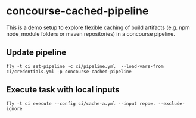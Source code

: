 # concourse-cached-pipeline
This is a demo setup to explore flexible caching of build artifacts (e.g. npm node_module folders or maven repositories) in a concourse pipeline.

## Update pipeline
`fly -t ci set-pipeline -c ci/pipeline.yml  --load-vars-from ci/credentials.yml -p concourse-cached-pipeline`

## Execute task with local inputs
`fly -t ci execute --config ci/cache-a.yml --input repo=. --exclude-ignore`

